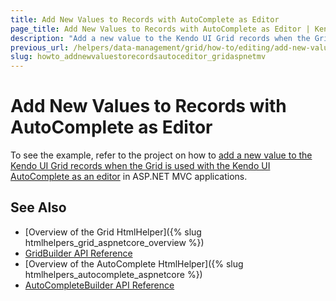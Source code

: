 ```yaml
---
title: Add New Values to Records with AutoComplete as Editor
page_title: Add New Values to Records with AutoComplete as Editor | Kendo UI Grid HtmlHelper for ASP.NET MVC
description: "Add a new value to the Kendo UI Grid records when the Grid is used with the Kendo UI AutoComplete as an editor in ASP.NET MVC applications."
previous_url: /helpers/data-management/grid/how-to/editing/add-new-values-to-records-with-autocomplete-editor
slug: howto_addnewvaluestorecordsautoceditor_gridaspnetmv
---
```


# Add New Values to Records with AutoComplete as Editor

To see the example, refer to the project on how to [add a new value to the Kendo UI Grid records when the Grid is used with the Kendo UI AutoComplete as an editor](https://github.com/telerik/ui-for-aspnet-mvc-examples/tree/master/grid/autocomplete-editor-allow-setting-new-values) in ASP.NET MVC applications.

## See Also

* [Overview of the Grid HtmlHelper]({% slug htmlhelpers_grid_aspnetcore_overview %})
* [GridBuilder API Reference](http://docs.telerik.com/aspnet-mvc/api/Kendo.Mvc.UI.Fluent/GridBuilder)
* [Overview of the AutoComplete HtmlHelper]({% slug htmlhelpers_autocomplete_aspnetcore %})
* [AutoCompleteBuilder API Reference](http://docs.telerik.com/aspnet-mvc/api/Kendo.Mvc.UI.Fluent/AutoCompleteBuilder)
